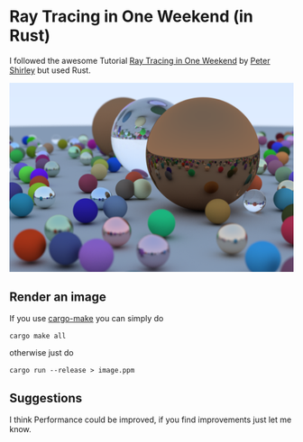 # Ray Tracing in One Weekend (in Rust)

I followed the awesome Tutorial [Ray Tracing in One Weekend](https://raytracing.github.io/books/RayTracingInOneWeekend.html) by [Peter Shirley](https://github.com/petershirley) but used Rust.

![Final render](./images/image.png)

## Render an image

If you use [cargo-make](https://github.com/sagiegurari/cargo-make) you can simply do

```
cargo make all
```

otherwise just do

```
cargo run --release > image.ppm
```

## Suggestions

I think Performance could be improved, if you find improvements just let me know.
